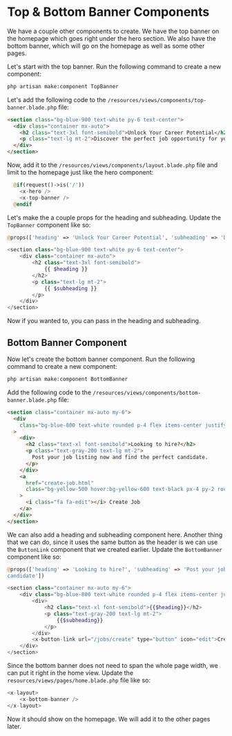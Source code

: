 # Top & Bottom Banner Components

We have a couple other components to create. We have the top banner on the homepage which goes right under the hero section. We also have the bottom banner, which will go on the homepage as well as some other pages.

Let's start with the top banner. Run the following command to create a new component:

```bash
php artisan make:component TopBanner
```

Let's add the following code to the `/resources/views/components/top-banner.blade.php` file:

```html
<section class="bg-blue-900 text-white py-6 text-center">
  <div class="container mx-auto">
    <h2 class="text-3xl font-semibold">Unlock Your Career Potential</h2>
    <p class="text-lg mt-2">Discover the perfect job opportunity for you.</p>
  </div>
</section>
```

Now, add it to the `/resources/views/components/layout.blade.php` file and limit to the homepage just like the hero component:

```php
  @if(request()->is('/'))
    <x-hero />
    <x-top-banner />
  @endif
```

Let's make the a couple props for the heading and subheading. Update the `TopBanner` component like so:

```php
@props(['heading' => 'Unlock Your Career Potential', 'subheading' => 'Discover the perfect job opportunity for you'])

<section class="bg-blue-900 text-white py-6 text-center">
    <div class="container mx-auto">
        <h2 class="text-3xl font-semibold">
            {{ $heading }}
        </h2>
        <p class="text-lg mt-2">
            {{ $subheading }}
        </p>
    </div>
</section>
```

Now if you wanted to, you can pass in the heading and subheading.

## Bottom Banner Component

Now let's create the bottom banner component. Run the following command to create a new component:

```bash
php artisan make:component BottomBanner
```

Add the following code to the `/resources/views/components/bottom-banner.blade.php` file:

```html
<section class="container mx-auto my-6">
  <div
    class="bg-blue-800 text-white rounded p-4 flex items-center justify-between"
  >
    <div>
      <h2 class="text-xl font-semibold">Looking to hire?</h2>
      <p class="text-gray-200 text-lg mt-2">
        Post your job listing now and find the perfect candidate.
      </p>
    </div>
    <a
      href="create-job.html"
      class="bg-yellow-500 hover:bg-yellow-600 text-black px-4 py-2 rounded hover:shadow-md transition duration-300"
    >
      <i class="fa fa-edit"></i> Create Job
    </a>
  </div>
</section>
```

We can also add a heading and subheading component here. Another thing that we can do, since it uses the same button as the header is we can use the `ButtonLink` component that we created earlier. Update the `BottomBanner` component like so:

```php
@props(['heading' => 'Looking to hire?', 'subheading' => 'Post your job listing now and find the perfect
candidate'])

<section class="container mx-auto my-6">
    <div class="bg-blue-800 text-white rounded p-4 flex items-center justify-between">
        <div>
            <h2 class="text-xl font-semibold">{{$heading}}</h2>
            <p class="text-gray-200 text-lg mt-2">
                {{$subheading}}
            </p>
        </div>
        <x-button-link url="/jobs/create" type="button" icon="edit">Create Job</x-button-link>
    </div>
</section>
```

Since the bottom banner does not need to span the whole page width, we can put it right in the home view. Update the `resources/views/pages/home.blade.php` file like so:

```php
<x-layout>
    <x-bottom-banner />
</x-layout>
```

Now it should show on the homepage. We will add it to the other pages later.
